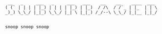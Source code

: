 <pre> __   _     ___   _     ___   ___    __    __    ____  ___   ___   ___   _     
( (` | | | | |_) | | | | |_) | |_)  / /\  / /`_ | |_  | | \ | | \ / / \ | |\ | 
_)_) \_\_/ |_|_) \_\_/ |_| \ |_|_) /_/--\ \_\_/ |_|__ |_|_/ |_|_/ \_\_/ |_| \|


snoop snoop snoop
</pre>
